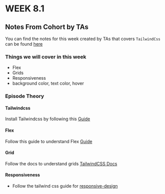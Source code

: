 # WEEK 8.1

## Notes From Cohort by TAs

You can find the notes for this week created by TAs that covers `TailwindCss` can be found [here](https://quickest-juniper-f9c.notion.site/Week-8-1-Tailwind-fbd2137158cf418ca9eb7d15030c1d67)

### Things we will cover in this week

- Flex
- Grids
- Responsiveness
- background color, text color, hover

### Episode Theory

#### Tailwindcss

Install Tailwindcss by following this [Guide](https://tailwindcss.com/docs/guides/vite)

#### Flex

Follow this guide to understand Flex [Guide](https://css-tricks.com/snippets/css/a-guide-to-flexbox/)

#### Grid

Follow the docs to understand grids [TailwindCSS Docs](https://tailwindcss.com/docs/grid-template-columns)

#### Responsiveness

- Follow the tailwind css guide for [responsive-design](https://tailwindcss.com/docs/responsive-design)
